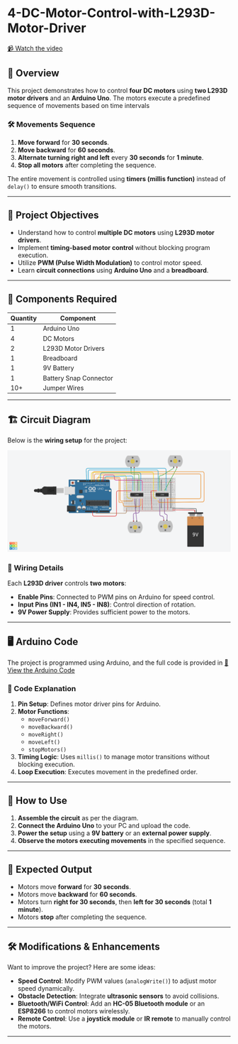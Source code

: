 # 4-DC-Motor-Control-with-L293D-Motor-Driver

[📹 Watch the video](https://github.com/yourusername/repository/raw/main/Test%20video.mp4)

## 📌 Overview
This project demonstrates how to control **four DC motors** using **two L293D motor drivers** and an **Arduino Uno**. The motors execute a predefined sequence of movements based on time intervals



### **🛠 Movements Sequence**
1. **Move forward** for **30 seconds**.
2. **Move backward** for **60 seconds**.
3. **Alternate turning right and left** every **30 seconds** for **1 minute**.
4. **Stop all motors** after completing the sequence.

The entire movement is controlled using **timers (millis function)** instead of `delay()` to ensure smooth transitions.

---

## 🎯 **Project Objectives**
- Understand how to control **multiple DC motors** using **L293D motor drivers**.
- Implement **timing-based motor control** without blocking program execution.
- Utilize **PWM (Pulse Width Modulation)** to control motor speed.
- Learn **circuit connections** using **Arduino Uno** and a **breadboard**.

---

## 🔧 **Components Required**
| Quantity | Component |
|----------|------------|
| 1 | Arduino Uno |
| 4 | DC Motors |
| 2 | L293D Motor Drivers |
| 1 | Breadboard |
| 1 | 9V Battery |
| 1 | Battery Snap Connector |
| 10+ | Jumper Wires |

---

## 🏗 **Circuit Diagram**
Below is the **wiring setup** for the project:

![Image Description](4%20DC%20Motor%20Control%20with%20L293D%20Motor%20Driver.png)




### **📝 Wiring Details**
Each **L293D driver** controls **two motors**:
- **Enable Pins**: Connected to PWM pins on Arduino for speed control.
- **Input Pins (IN1 - IN4, IN5 - IN8)**: Control direction of rotation.
- **9V Power Supply**: Provides sufficient power to the motors.

---

## 🖥 **Arduino Code**
The project is programmed using Arduino, and the full code is provided in [📜 View the Arduino Code](4_dc_motor_control_with_l293d_motor_driver1.ino)



### **📜 Code Explanation**
1. **Pin Setup**: Defines motor driver pins for Arduino.
2. **Motor Functions**:
   - `moveForward()`
   - `moveBackward()`
   - `moveRight()`
   - `moveLeft()`
   - `stopMotors()`
3. **Timing Logic**: Uses `millis()` to manage motor transitions without blocking execution.
4. **Loop Execution**: Executes movement in the predefined order.

---

## 🚀 **How to Use**
1. **Assemble the circuit** as per the diagram.
2. **Connect the Arduino Uno** to your PC and upload the code.
3. **Power the setup** using a **9V battery** or an **external power supply**.
4. **Observe the motors executing movements** in the specified sequence.

---

## 🎥 **Expected Output**
- Motors move **forward** for **30 seconds**.
- Motors move **backward** for **60 seconds**.
- Motors turn **right for 30 seconds**, then **left for 30 seconds** (total **1 minute**).
- Motors **stop** after completing the sequence.

---

## 🛠 **Modifications & Enhancements**
Want to improve the project? Here are some ideas:
- **Speed Control**: Modify PWM values (`analogWrite()`) to adjust motor speed dynamically.
- **Obstacle Detection**: Integrate **ultrasonic sensors** to avoid collisions.
- **Bluetooth/WiFi Control**: Add an **HC-05 Bluetooth module** or an **ESP8266** to control motors wirelessly.
- **Remote Control**: Use a **joystick module** or **IR remote** to manually control the motors.

---

